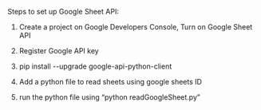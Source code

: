 Steps to set up Google Sheet API:

1. Create a project on Google Developers Console, Turn on Google Sheet API

2. Register Google API key

3. pip install --upgrade google-api-python-client

4. Add a python file to read sheets using google sheets ID

5. run the python file using “python readGoogleSheet.py”
